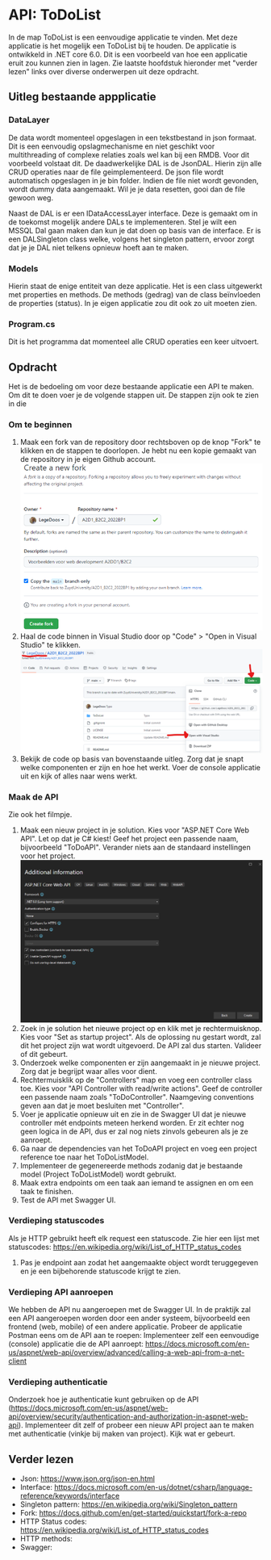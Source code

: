 # API: ToDoList
In de map ToDoList is een eenvoudige applicatie te vinden. Met deze applicatie is het mogelijk een ToDoList bij te houden. De applicatie is ontwikkeld in .NET core 6.0. Dit is een voorbeeld van hoe een applicatie eruit zou kunnen zien in lagen. 
Zie laatste hoofdstuk hieronder met "verder lezen" links over diverse onderwerpen uit deze opdracht.

## Uitleg bestaande appplicatie
### DataLayer
De data wordt momenteel opgeslagen in een tekstbestand in json formaat. Dit is een eenvoudig opslagmechanisme en niet geschikt voor multithreading of complexe relaties zoals wel kan bij een RMDB. Voor dit voorbeeld volstaat dit. De daadwerkelijke DAL is de JsonDAL. Hierin zijn alle CRUD operaties naar de file geimplementeerd.
De json file wordt automatisch opgeslagen in je bin folder. Indien de file niet wordt gevonden, wordt dummy data aangemaakt. Wil je je data resetten, gooi dan de file gewoon weg.

Naast de DAL is er een IDataAccessLayer interface. Deze is gemaakt om in de toekomst mogelijk andere DALs te implementeren. Stel je wilt een MSSQL Dal gaan maken dan kun je dat doen op basis van de interface. Er is een DALSingleton class welke, volgens het singleton pattern, ervoor zorgt dat je je DAL niet telkens opnieuw hoeft aan te maken.

### Models
Hierin staat de enige entiteit van deze applicatie. Het is een class uitgewerkt met properties en methods. De methods (gedrag) van de class beïnvloeden de properties (status). In je eigen applicatie zou dit ook zo uit moeten zien.

### Program.cs
Dit is het programma dat momenteel alle CRUD operaties een keer uitvoert.

<filmpje>

## Opdracht
Het is de bedoeling om voor deze bestaande applicatie een API te maken. Om dit te doen voer je de volgende stappen uit. De stappen zijn ook te zien in die <filmpje>
  
### Om te beginnen
1.  Maak een fork van de repository door rechtsboven op de knop "Fork" te klikken en de stappen te doorlopen. Je hebt nu een kopie gemaakt van de repository in je eigen Github account.
 ![Fork](Create_Fork.png)
2.  Haal de code binnen in Visual Studio door op "Code" > "Open in Visual Studio" te klikken.
 ![Open code](OpenCodeOwnRepo.png)
3.  Bekijk de code op basis van bovenstaande uitleg. Zorg dat je snapt welke componenten er zijn en hoe het werkt. Voer de console applicatie uit en kijk of alles naar wens werkt.
  
### Maak de API
Zie ook het filmpje.
1. Maak een nieuw project in je solution. Kies voor "ASP.NET Core Web API". Let op dat je C# kiest! Geef het project een passende naam, bijvoorbeeld "ToDoAPI". Verander niets aan de standaard instellingen voor het project.
 ![Open code](CreateAPIProject.png)
2. Zoek in je solution het nieuwe project op en klik met je rechtermuisknop. Kies voor "Set as startup project". Als de oplossing nu gestart wordt, zal dit het project zijn wat wordt uitgevoerd. De API zal dus starten. Valideer of dit gebeurt. 
3. Onderzoek welke componenten er zijn aangemaakt in je nieuwe project. Zorg dat je begrijpt waar alles voor dient.
4. Rechtermuisklik op de "Controllers" map en voeg een controller class toe. Kies voor "API Controller with read/write actions". Geef de controller een passende naam zoals "ToDoController". Naamgeving conventions geven aan dat je moet besluiten met "Controller".
5. Voer je applicatie opnieuw uit en zie in de Swagger UI dat je nieuwe controller mét endpoints meteen herkend worden. Er zit echter nog geen logica in de API, dus er zal nog niets zinvols gebeuren als je ze aanroept.
6. Ga naar de dependencies van het ToDoAPI project en voeg een project reference toe naar het ToDoListModel.
7. Implementeer de gegenereerde methods zodanig dat je bestaande model (Project ToDoListModel) wordt gebruikt.
8. Maak extra endpoints om een taak aan iemand te assignen en om een taak te finishen.
8. Test de API met Swagger UI.

### Verdieping statuscodes
Als je HTTP gebruikt heeft elk request een statuscode. Zie hier een lijst met statuscodes: https://en.wikipedia.org/wiki/List_of_HTTP_status_codes
1. Pas je endpoint aan zodat het aangemaakte object wordt teruggegeven en je een bijbehorende statuscode krijgt te zien.
<filmpje>

### Verdieping API aanroepen
We hebben de API nu aangeroepen met de Swagger UI. In de praktijk zal een API aangeroepen worden door een ander systeem, bijvoorbeeld een frontend (web, mobile) of een andere applicatie.
Probeer de applicatie Postman eens om de API aan te roepen: 
Implementeer zelf een eenvoudige (console) applicatie die de API aanroept: https://docs.microsoft.com/en-us/aspnet/web-api/overview/advanced/calling-a-web-api-from-a-net-client

### Verdieping authenticatie
Onderzoek hoe je authenticatie kunt gebruiken op de API (https://docs.microsoft.com/en-us/aspnet/web-api/overview/security/authentication-and-authorization-in-aspnet-web-api). Implementeer dit zelf of probeer een nieuw API project aan te maken met authenticatie (vinkje bij maken van project). Kijk wat er gebeurt.

## Verder lezen
- Json: https://www.json.org/json-en.html
- Interface: https://docs.microsoft.com/en-us/dotnet/csharp/language-reference/keywords/interface
- Singleton pattern: https://en.wikipedia.org/wiki/Singleton_pattern
- Fork: https://docs.github.com/en/get-started/quickstart/fork-a-repo
- HTTP Status codes: https://en.wikipedia.org/wiki/List_of_HTTP_status_codes
- HTTP methods: 
- Swagger: 
